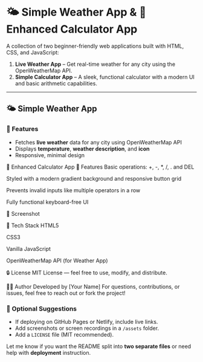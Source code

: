 # 🌤️ Simple Weather App & 🧮 Enhanced Calculator App

A collection of two beginner-friendly web applications built with HTML, CSS, and JavaScript:

1. **Live Weather App** – Get real-time weather for any city using the OpenWeatherMap API.
2. **Simple Calculator App** – A sleek, functional calculator with a modern UI and basic arithmetic capabilities.

---
## 🌤️ Simple Weather App

### 🔹 Features

- Fetches **live weather** data for any city using OpenWeatherMap API
- Displays **temperature**, **weather description**, and **icon**
- Responsive, minimal design

🧮 Enhanced Calculator App
🔹 Features
Basic operations: +, -, *, /, . and DEL

Styled with a modern gradient background and responsive button grid

Prevents invalid inputs like multiple operators in a row

Fully functional keyboard-free UI

📸 Screenshot









🚀 Tech Stack
HTML5

CSS3

Vanilla JavaScript

OpenWeatherMap API (for Weather App)

🔒 License
MIT License — feel free to use, modify, and distribute.

👨‍💻 Author
Developed by [Your Name]
For questions, contributions, or issues, feel free to reach out or fork the project!

### 🔧 Optional Suggestions

- If deploying on GitHub Pages or Netlify, include live links.
- Add screenshots or screen recordings in a `/assets` folder.
- Add a `LICENSE` file (MIT recommended).

Let me know if you want the README split into **two separate files** or need help with **deployment** instruction.



